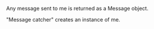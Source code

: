 Any message sent to me is returned as a Message object."Message catcher" creates an instance of me.